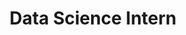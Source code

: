 ---
title: "Data Science Intern"
description: "Avani Meadows"
dateString: January 2019 - July 2019
draft: false
tags: [Python, SQL, ETL, Talend, Google BigQuery,PostgreSQL, MongoDB, NumPy, SciPy, scikit-learn, Matplotlib, Seaborn, Plotly, Tableau, Power BI]
showToc: false
weight: 302
--- 